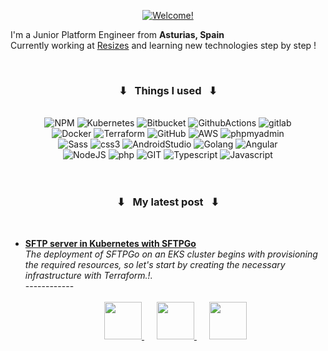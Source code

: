 <div align="center">

[![Welcome!](https://readme-typing-svg.herokuapp.com/?lines=Welcomee!!+🛸;My+name+is+María+👾;&font=ubuntu&color=32a852&center=true)](https://git.io/typing-svg)
</div>



<p>I'm a Junior Platform Engineer from <b>Asturias, Spain</b> &nbsp <img src="https://cdn-icons-png.flaticon.com/512/197/197593.png" width="13"/>
<br>
Currently working at <a href="https://resiz.es/es/">Resizes</a> and learning new technologies step by step !</p>
<br>

<div align="center">
<h3>⬇ &nbsp Things I used &nbsp ⬇ </h3>
<br>
    <img alt="NPM" src="https://img.shields.io/badge/NPM-%23DD0031.svg?style=for-the-badge&logo=npm&logoColor=white&color=orange"/>
    <img alt="Kubernetes" src="https://img.shields.io/badge/kubernetes-%23326ce5.svg?style=for-the-badge&logo=kubernetes&logoColor=white"/>
    <img alt="Bitbucket" src="https://img.shields.io/badge/bitbucket-%23DD0031.svg?style=for-the-badge&logo=bitbucket&logoColor=white"/>
    <img alt="GithubActions" src="https://img.shields.io/badge/github actions-%23326ce5.svg?style=for-the-badge&logo=github-actions&logoColor=white"/>
    <img alt="gitlab" src="https://img.shields.io/badge/GitLab-%23DD0031.svg?style=for-the-badge&logo=gitlab&logoColor=white&color=orange"/>
    <br>
    <img alt="Docker" src="https://img.shields.io/badge/docker-%230db7ed.svg?style=for-the-badge&logo=docker&logoColor=white"/>
    <img alt="Terraform" src="https://img.shields.io/badge/terraform-%235835CC.svg?style=for-the-badge&logo=terraform&logoColor=white"/>
    <img alt="GitHub" src="https://img.shields.io/badge/github-%23121011.svg?style=for-the-badge&logo=github&logoColor=white"/>
    <img alt="AWS" src="https://img.shields.io/badge/AWS-%23FF9900.svg?style=for-the-badge&logo=amazon&logoColor=white"/>
    <img alt="phpmyadmin" src="https://img.shields.io/badge/phpMyAdmin-%235835CC.svg?style=for-the-badge&logo=phpmyadmin&logoColor=white"/>
    <br>
    <img alt="Sass" src="https://img.shields.io/badge/Sass-%23326ce5.svg?style=for-the-badge&logo=sass&logoColor=white&color=violet"/>
    <img alt="css3" src="https://img.shields.io/badge/CSS3-%23039BE5.svg?style=for-the-badge&logo=css3"/>
    <img alt="AndroidStudio" src="https://img.shields.io/badge/android Studio-%2343853D.svg?style=for-the-badge&logo=android-studio&logoColor=white"/>
    <img alt="Golang" src="https://img.shields.io/badge/Golang-%234285F4.svg?style=for-the-badge&logo=go&logoColor=white"/>
    <img alt="Angular" src="https://img.shields.io/badge/angular-%23DD0031.svg?style=for-the-badge&logo=angular&logoColor=white"/>
    <br>
    <img alt="NodeJS" src="https://img.shields.io/badge/node.js-%2343853D.svg?style=for-the-badge&logo=node.js&logoColor=white"/>
    <img alt="php" src="https://img.shields.io/badge/php-%235835CC.svg?style=for-the-badge&logo=php&logoColor=white"/>
    <img alt="GIT" src="https://img.shields.io/badge/Git-%23DD0031.svg?style=for-the-badge&logo=git&logoColor=white&color=orange"/>
    <img alt="Typescript" src="https://img.shields.io/badge/typescript-%23326ce5.svg?style=for-the-badge&logo=typescript&logoColor=white"/>
    <img alt="Javascript" src="https://img.shields.io/badge/Javascript-%23FF9900.svg?style=for-the-badge&logo=javascript&logoColor=white"/>
</div>
 
 <br>
 <br>

<div align="center">
<h3>⬇ &nbsp My latest post &nbsp ⬇ </h3>
<br>
</div>
<ul>
  <li><a href="https://blog.resiz.es/sftp-server-in-kubernetes-with-sftpgo"><b> SFTP server in Kubernetes with SFTPGo</b></a><br/><i>The deployment of SFTPGo on an EKS cluster begins with provisioning the required resources, so let's start by creating the necessary infrastructure with Terraform.!.</i></li>
------------

<br>
<br>

<div align="center">

<a href="mailto:maria@resiz.es" style="margin: 0 10px;">
  <img src="https://img.icons8.com/color/48/000000/gmail.png" width="60">
</a>
<a href="https://www.instagram.com/maria._.126/" style="margin: 0 10px;">
  <img src="https://img.icons8.com/color/48/000000/instagram-new.png" width="60">
</a>
<a href="https://www.linkedin.com/in/mariia126/" style="margin: 0 10px;">
  <img src="https://img.icons8.com/color/48/000000/linkedin.png" width="60">
</a>

</div>
